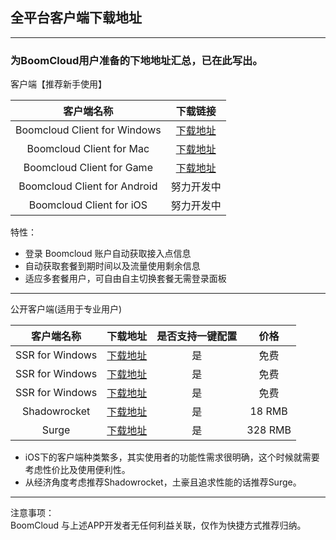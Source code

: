 ## 全平台客户端下载地址

---

### 为BoomCloud用户准备的下地地址汇总，已在此写出。
客户端【推荐新手使用】

| 客户端名称 | 下载链接 |
| :---: | :---: |
| Boomcloud Client for Windows | [下载地址](https://cdn-for-boomcloud.b0.upaiyun.com/download/BoomCloud-win.1.9.7z) |
| Boomcloud Client for Mac | [下载地址](https://cdn-for-boomcloud.b0.upaiyun.com/download/BoomCloud_V1.6.dmg) |
| Boomcloud Client for Game | [下载地址](https://cdn-for-boomcloud.b0.upaiyun.com/download/Boomcloud加速器2.1.7z) |
| Boomcloud Client for Android | 努力开发中 |
| Boomcloud Client for iOS | 努力开发中 |

特性：  
* 登录 Boomcloud 账户自动获取接入点信息
* 自动获取套餐到期时间以及流量使用剩余信息 
* 适应多套餐用户，可自由自主切换套餐无需登录面板   
---

公开客户端(适用于专业用户)

| 客户端名称 | 下载地址 | 是否支持一键配置 | 价格 |
| :---: | :---: | :---: | :---: |
| SSR for Windows | [下载地址](https://my.pcloud.com/publink/show?code=kZCdKUZa8ynymKoz0kmFlTPawvnURF1Whsy#folder=537094494) | 是 | 免费 |
| SSR for Windows | [下载地址](https://my.pcloud.com/publink/show?code=kZCdKUZa8ynymKoz0kmFlTPawvnURF1Whsy#folder=537098450) | 是 | 免费 |
| SSR for Windows | [下载地址](https://my.pcloud.com/publink/show?code=kZCdKUZa8ynymKoz0kmFlTPawvnURF1Whsy#folder=537095110) | 是 | 免费 |
| Shadowrocket | [下载地址](https://itunes.apple.com/cn/app/shadowrocket/id932747118?mt=8) | 是 | 18 RMB |
| Surge | [下载地址](https://itunes.apple.com/cn/app/surge-web-developer-tool-and-proxy-utility/id1040100637?mt=8) | 是 | 328 RMB |

* iOS下的客户端种类繁多，其实使用者的功能性需求很明确，这个时候就需要考虑性价比及使用便利性。  
* 从经济角度考虑推荐Shadowrocket，土豪且追求性能的话推荐Surge。
---
注意事项：  
BoomCloud 与上述APP开发者无任何利益关联，仅作为快捷方式推荐归纳。



